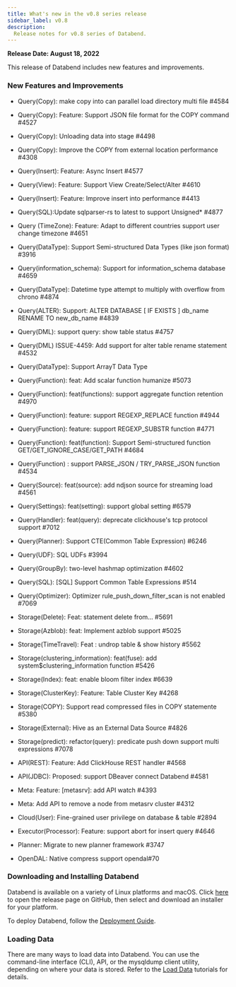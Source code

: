 ```yaml
---
title: What's new in the v0.8 series release
sidebar_label: v0.8
description:
  Release notes for v0.8 series of Databend.
---
```


**Release Date: August 18, 2022**

This release of Databend includes new features and improvements.

### New Features and Improvements

* Query(Copy): make copy into can parallel load directory multi file #4584
* Query(Copy): Feature: Support JSON file format for the COPY command #4527
* Query(Copy): Unloading data into stage #4498
* Query(Copy): Improve the COPY from external location performance  #4308
* Query(Insert): Feature: Async Insert #4577
* Query(View): Feature: Support View Create/Select/Alter #4610
* Query(Insert): Feature: Improve insert into performance #4413
* Query(SQL):Update sqlparser-rs to latest to support Unsigned* #4877
* Query (TimeZone): Feature: Adapt to different countries support user change timezone #4651
* Query(DataType): Support Semi-structured Data Types (like json format) #3916
* Query(information_schema): Support for information_schema database  #4659
* Query(DataType): Datetime type attempt to multiply with overflow from chrono #4874
* Query(ALTER): Support: ALTER DATABASE [ IF EXISTS ] db_name RENAME TO new_db_name #4839
* Query(DML): support query: show table status #4757
* Query(DML) ISSUE-4459: Add support for alter table rename statement #4532
* Query(DataType): Support ArrayT Data Type
* Query(Function): feat: Add scalar function humanize #5073
* Query(Function): feat(functions): support aggregate function retention #4970
* Query(Function): feature: support REGEXP_REPLACE function #4944
* Query(Function): feature: support REGEXP_SUBSTR function  #4771
* Query(Function): feat(function): Support Semi-structured function GET/GET_IGNORE_CASE/GET_PATH #4684
* Query(Function) : support PARSE_JSON / TRY_PARSE_JSON function #4534
* Query(Source): feat(source): add ndjson source for streaming load #4561
* Query(Settings): feat(setting): support global setting #6579
* Query(Handler): feat(query): deprecate clickhouse's tcp protocol support #7012
* Query(Planner): Support CTE(Common Table Expression) #6246
* Query(UDF): SQL UDFs #3994
* Query(GroupBy): two-level hashmap optimization #4602
* Query(SQL): [SQL] Support Common Table Expressions #514
* Query(Optimizer): Optimizer rule_push_down_filter_scan is not enabled #7069

* Storage(Delete): Feat: statement delete from...  #5691
* Storage(Azblob): feat: Implement azblob support  #5025
* Storage(TimeTravel): Feat : undrop table & show history #5562
* Storage(clustering_information): feat(fuse): add system$clustering_information function #5426
* Storage(Index): feat: enable bloom filter index #6639
* Storage(ClusterKey): Feature: Table Cluster Key #4268
* Storage(COPY): Support read compressed files in COPY statemente #5380
* Storage(External): Hive as an External Data Source #4826
* Storage(predict): refactor(query): predicate push down support multi expressions #7078

* API(REST): Feature: Add ClickHouse REST handler #4568
* API(JDBC): Proposed: support DBeaver connect Databend #4581

* Meta: Feature: [metasrv]: add API watch #4393
* Meta: Add API to remove a node from metasrv cluster #4312

* Cloud(User): Fine-grained user privilege on database & table #2894
* Executor(Processor): Feature: support abort for insert query #4646
* Planner: Migrate to new planner framework #3747
* OpenDAL: Native compress support opendal#70

### Downloading and Installing Databend

Databend is available on a variety of Linux platforms and macOS. Click [here](https://github.com/datafuselabs/databend/releases/tag/v0.8.0-nightly) to open the release page on GitHub, then select and download an installer for your platform.

To deploy Databend, follow the [Deployment Guide](https://databend.rs/doc/deploy).

### Loading Data

There are many ways to load data into Databend. You can use the command-line interface (CLI), API, or the mysqldump client utility, depending on where your data is stored. Refer to the [Load Data](https://databend.rs/doc/load-data) tutorials for details. 